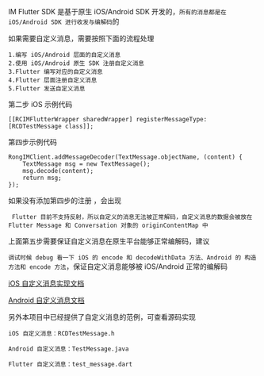 IM Flutter SDK 是基于原生 iOS/Android SDK 开发的，`所有的消息都是在 iOS/Android SDK 进行收发与编解码`的

如果需要自定义消息，需要按照下面的流程处理

```
1.编写 iOS/Android 层面的自定义消息
2.使用 iOS/Android 原生 SDK 注册自定义消息
3.Flutter 编写对应的自定义消息
4.Flutter 层面注册自定义消息
5.Flutter 发送自定义消息
```


第二步 iOS 示例代码


```
[[RCIMFlutterWrapper sharedWrapper] registerMessageType:[RCDTestMessage class]];

```



第四步示例代码

```
RongIMClient.addMessageDecoder(TextMessage.objectName, (content) {
    TextMessage msg = new TextMessage();
    msg.decode(content);
    return msg;
});

```

如果没有添加第四步的注册 ，会出现  

` Flutter 目前不支持反射，所以自定义的消息无法被正常解码，自定义消息的数据会被放在 Flutter Message 和 Conversation 对象的 originContentMap 中`


上面第五步需要保证自定义消息在原生平台能够正常编解码，建议  

`调试时候 debug 看一下 iOS 的 encode 和 decodeWithData 方法、Android 的 构造方法和 encode 方法`，保证自定义消息能够被 iOS/Android 正常的编解码



[iOS 自定义消息实现文档](https://docs.rongcloud.cn/im/imkit/ios/custom/conversation/)

[Android 自定义消息文档](https://support.rongcloud.cn/ks/ODgz)


另外本项目中已经提供了自定义消息的范例，可查看源码实现

```
iOS 自定义消息：RCDTestMessage.h

Android 自定义消息：TestMessage.java

Flutter 自定义消息：test_message.dart
```
